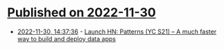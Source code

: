 # [Published on 2022-11-30](index.md)

* [2022-11-30, 14:37:36](https://news.ycombinator.com/item?id=33801314) - [Launch HN: Patterns (YC S21) – A much faster way to build and deploy data apps](https://news.ycombinator.com/item?id=33801314)
